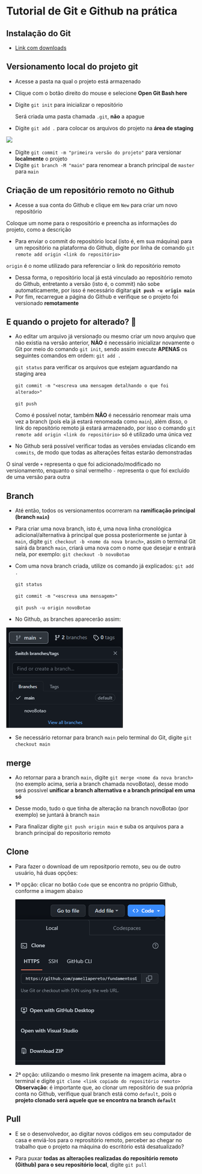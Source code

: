 # Tutorial de Git e Github na prática

## Instalação do Git
* [Link com downloads](https://git-scm.com/downloads)

## Versionamento local do projeto git
* Acesse a pasta na qual o projeto está armazenado
* Clique com o botão direito do mouse e selecione **Open Git Bash here**
* Digite `git init` para inicializar o repositório
  
  Será criada uma pasta chamada `.git`, **não** a apague
* Digite `git add .` para colocar os arquivos do projeto na **área de staging**
<img src="https://i1.wp.com/www.markus-gattol.name/misc/mm/si/content/git_git_add.png">

* Digite `git commit -m "primeira versão do projeto"` para versionar **localmente** o projeto
* Digite `git branch -M "main"` para renomear a branch principal de `master` para `main`
  
## Criação de um repositório remoto no Github
* Acesse a sua conta do Github e clique em `New` para criar um novo repositório

Coloque um nome para o respositório e preencha as informações do projeto, como a descrição
* Para enviar o commit do repositório local (isto é, em sua máquina) para um repositório na
plataforma do Github, digite por linha de comando `git remote add origin <link do repositório>`

`origin` é o nome utilizado para referenciar o link do repositório remoto

* Dessa forma, o repositório local já está vinculado ao repositório remoto do Github, entretanto a versão (isto é, o commit) não sobe automaticamente, por isso é necessário digitar:**`git push -u origin main`**
* Por fim, recarregue a página do Github e verifique se o projeto foi versionado **remotamente**

## E quando o projeto for alterado? 🤔

* Ao editar um arquivo já versionado ou mesmo criar um novo arquivo que não existia na versão anterior, **NÃO** é necessário inicializar novamente o Git por meio do comando `git init`, sendo assim execute **APENAS** os seguintes comandos em ordem:
    `git add .`

    `git status` para verificar os arquivos que estejam aguardando na staging area

    `git commit -m "<escreva uma mensagem detalhando o que foi alterado>"`
  
    `git push`

    Como é possível notar, também **NÃO** é necessário renomear mais uma vez a branch (pois ela já estará renomeada como `main`), além disso, o link do repositório remoto já estará
    armazenado, por isso o comando `git remote add origin <link do repositório>` só é utilizado uma única vez

* No Github será possível verificar todas as versões enviadas clicando em `commits`, de modo
que todas as alterações feitas estarão demonstradas

O sinal verde `+` representa o que foi adicionado/modificado no versionamento, enquanto o sinal vermelho `-` representa o que foi excluído de uma versão para outra

## Branch

* Até então, todos os versionamentos ocorreram na **ramificação principal (branch `main`)**
* Para criar uma nova branch, isto é, uma nova linha cronológica adicional/alternativa à principal que possa posteriormente se juntar à `main`, digite `git checkout -b <nome da nova branch>`, assim o terminal Git sairá da branch `main`, criará uma nova com o nome que desejar e entrará nela, por exemplo: `git checkout -b novoBotao`
* Com uma nova branch criada, utilize os comando já explicados:
    `git add .`

    `git status` 

    `git commit -m "<escreva uma mensagem>"`
  
    `git push -u origin novoBotao`

* No Github, as branches aparecerão assim:

<img src="img/imgBranch.PNG">

* Se necessário retornar para branch `main` pelo terminal do Git, digite `git checkout main`

## merge

* Ao retornar para a branch `main`, digite `git merge <nome da nova branch>` (no exemplo acima, seria a branch chamada novoBotao), desse modo será possivel **unificar a branch alternativa e a branch principal em uma só**

* Desse modo, tudo o que tinha de alteração na branch novoBotao (por exemplo) se juntará à branch `main`

* Para finalizar digite `git push origin main` e suba os arquivos para a branch principal do repositorio remoto

## Clone

* Para fazer o download de um repositporio remoto, seu ou de outro usuário, há duas opções:
* 1ª opção: clicar no botão `Code` que se encontra no próprio Github, conforme a imagem abaixo
 
  <img src="img/imgClone.PNG">

* 2ª opção: utilizando o mesmo link presente na imagem acima, abra o terminal e digite `git clone <link copiado do repositório remoto>`
**Observação**: é importante que, ao clonar um repositório de sua própria conta no Github, verifique  qual branch está como `default`, pois o **projeto clonado será aquele que se encontra na branch `default`**

## Pull

* E se o desenvolvedor, ao digitar novos códigos em seu computador de casa e enviá-los para o reprositório remoto, perceber ao chegar no trabalho que o projeto na máquina do escritório está desatualizado?

* Para puxar **todas as alterações realizadas do repositório remoto (Github) para o seu repositório local**, digite `git pull`

